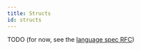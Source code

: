 ```yaml
---
title: Structs
id: structs
---
```


TODO (for now, see the [language spec RFC](../999-contributors/999-rfcs/2023-06-12-language-spec.md))
